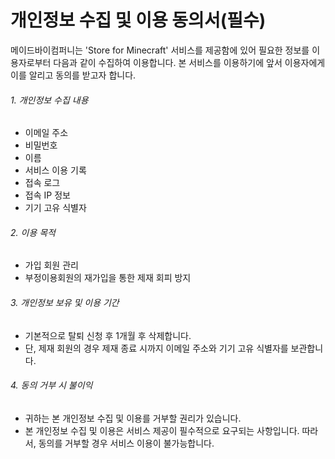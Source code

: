 # 개인정보 수집 및 이용 동의서(필수)

메이드바이컴퍼니는 'Store for Minecraft' 서비스를 제공함에 있어 필요한 정보를 이용자로부터 다음과 같이 수집하여 이용합니다. 본 서비스를 이용하기에 앞서 이용자에게 이를 알리고 동의를 받고자 합니다.



###### 1. 개인정보 수집 내용

- 이메일 주소
- 비밀번호
- 이름
- 서비스 이용 기록
- 접속 로그
- 접속 IP 정보
- 기기 고유 식별자

###### 2. 이용 목적

- 가입 회원 관리
- 부정이용회원의 재가입을 통한 제재 회피 방지

###### 3. 개인정보 보유 및 이용 기간

- 기본적으로 탈퇴 신청 후 1개월 후 삭제합니다.
- 단, 제재 회원의 경우 제재 종료 시까지 이메일 주소와 기기 고유 식별자를 보관합니다.

###### 4. 동의 거부 시 불이익

- 귀하는 본 개인정보 수집 및 이용를 거부할 권리가 있습니다. 
- 본 개인정보 수집 및 이용은 서비스 제공이 필수적으로 요구되는 사항입니다. 따라서, 동의를 거부할 경우 서비스 이용이 불가능합니다.